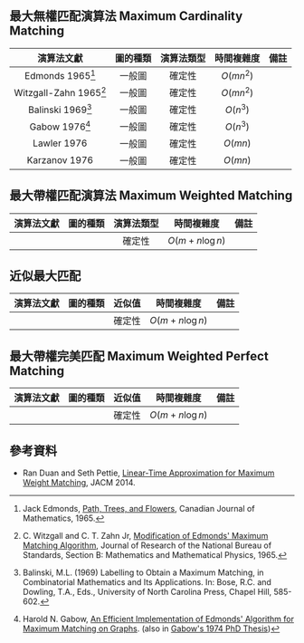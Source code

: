 ## 最大無權匹配演算法 Maximum Cardinality Matching


| 演算法文獻 | <nobr>圖的種類</nobr> | <nobr>演算法類型</nobr> | 時間複雜度 | 備註 |
|:---------:|:--------:|:--------:|:-----------:|:-----:|
| Edmonds 1965[^1] | 一般圖 | 確定性 | $O(mn^2)$ | |
| Witzgall-Zahn 1965[^3] | 一般圖 | 確定性 | $O(mn^2)$ | |
| Balinski 1969[^4] | 一般圖 | 確定性 | $O(n^3)$ | |
| Gabow 1976[^5] | 一般圖 | 確定性 | $O(n^3)$ | |
| Lawler 1976 |  一般圖 | 確定性 | $O(mn)$ | |
| Karzanov 1976 | 一般圖 | 確定性 | $O(mn)$ | | 


## 最大帶權匹配演算法 Maximum Weighted Matching

| 演算法文獻 | <nobr>圖的種類</nobr> | <nobr>演算法類型</nobr> | 時間複雜度 | 備註 |
|:---------:|:--------:|:--------:|:-----------:|:-----:|
|  |  | 確定性 | $O(m+n\log n)$ | |



## 近似最大匹配

| 演算法文獻 | <nobr>圖的種類</nobr> | <nobr>近似值</nobr> | 時間複雜度 | 備註 |
|:---------:|:--------:|:--------:|:-----------:|:-----:|
|  |  | 確定性 | $O(m+n\log n)$ | |

## 最大帶權完美匹配 Maximum Weighted Perfect Matching

| 演算法文獻 | <nobr>圖的種類</nobr> | <nobr>近似值</nobr> | 時間複雜度 | 備註 |
|:---------:|:--------:|:--------:|:-----------:|:-----:|
|  |  | 確定性 | $O(m+n\log n)$ | |


## 參考資料

* Ran Duan and Seth Pettie, [Linear-Time Approximation for Maximum Weight Matching](https://web.eecs.umich.edu/~pettie/papers/ApproxMWM-JACM.pdf), JACM 2014.

[^1]: Jack Edmonds, [Path, Trees, and Flowers](https://math.nist.gov/~JBernal/p_t_f.pdf), Canadian Journal of Mathematics, 1965.

[^2]: Jack Edmonds, [Maximum Matching and a Polyhedron With 0,1-Vertices](https://nvlpubs.nist.gov/nistpubs/jres/69B/jresv69Bn1-2p125_A1b.pdf), Journal of Research of the National Bureau of Standards, Section B: Mathematics and Mathematical Physics, 1965.

[^3]: C. Witzgall and C. T. Zahn Jr, [Modification of Edmonds' Maximum Matching Algorithm](https://nvlpubs.nist.gov/nistpubs/jres/69B/jresv69Bn1-2p91_A1b.pdf), Journal of Research of the National Bureau of Standards, Section B: Mathematics and Mathematical Physics, 1965.

[^4]: Balinski, M.L. (1969) Labelling to Obtain a Maximum Matching, in Combinatorial Mathematics and Its Applications. In: Bose, R.C. and Dowling, T.A., Eds., University of North Carolina Press, Chapel Hill, 585-602.

[^5]: Harold N. Gabow, [An Efficient Implementation of Edmonds' Algorithm for Maximum Matching on Graphs](https://web.eecs.umich.edu/~pettie/matching/Gabow-general-matching-1976.pdf). (also in [Gabow's 1974 PhD Thesis](https://books.google.com/books/about/Implementation_of_Algorithms_for_Maximum.html?id=x9A-AAAAIAAJ))

